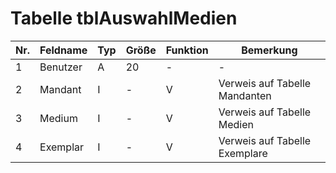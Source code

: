 #	Tabelle tblAuswahlMedien 



Nr.|Feldname|Typ|Größe|Funktion|Bemerkung
---|---|---|---|---|---
1|Benutzer|A|20|-|-
2|Mandant|I|-|V|Verweis auf Tabelle Mandanten
3|Medium|I|-|V|Verweis auf Tabelle Medien
4|Exemplar|I|-|V|Verweis auf Tabelle Exemplare
